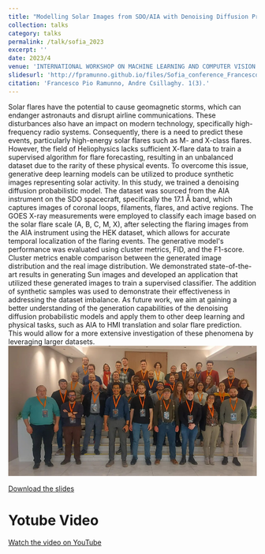 ```yaml
---
title: "Modelling Solar Images from SDO/AIA with Denoising Diffusion Probabilistic Models"
collection: talks
category: talks
permalink: /talk/sofia_2023
excerpt: ''
date: 2023/4
venue: 'INTERNATIONAL WORKSHOP ON MACHINE LEARNING AND COMPUTER VISION IN HELIOPHYSICS, Sofia (Bulgaria)'
slidesurl: 'http://fpramunno.github.io/files/Sofia_conference_Francesco_Pio_Ramunno.pdf'
citation: 'Francesco Pio Ramunno, Andre Csillaghy. 1(3).'
---
```


Solar flares have the potential to cause geomagnetic storms, which can endanger astronauts and disrupt airline communications. These disturbances also have an impact on modern technology, specifically high-frequency radio systems. Consequently, there is a need to predict these events, particularly high-energy solar flares such as M- and X-class flares. However, the field of Heliophysics lacks sufficient X-flare data to train a supervised algorithm for flare forecasting, resulting in an unbalanced dataset due to the rarity of these physical events. To overcome this issue, generative deep learning models can be utilized to produce synthetic images representing solar activity. In this study, we trained a denoising diffusion probabilistic model. The dataset was sourced from the AIA instrument on the SDO spacecraft, specifically the 17.1 Å band, which captures images of coronal loops, filaments, flares, and active regions. The GOES X-ray measurements were employed to classify each image based on the solar flare scale (A, B, C, M, X), after selecting the flaring images from the AIA instrument using the HEK dataset, which allows for accurate temporal localization of the flaring events. The generative model's performance was evaluated using cluster metrics, FID, and the F1-score. Cluster metrics enable comparison between the generated image distribution and the real image distribution. We demonstrated state-of-the-art results in generating Sun images and developed an application that utilized these generated images to train a supervised classifier. The addition of synthetic samples was used to demonstrate their effectiveness in addressing the dataset imbalance. As future work, we aim at gaining a better understanding of the generation capabilities of the denoising diffusion probabilistic models and apply them to other deep learning and physical tasks, such as AIA to HMI translation and solar flare prediction. This would allow for a more extensive investigation of these phenomena by leveraging larger datasets.
<br/><img src='/images/342389106_1269369344012251_5668327613608330591_n.jpg'>

[Download the slides](http://fpramunno.github.io/files/Sofia_conference_Francesco_Pio_Ramunno.pdf)

# Yotube Video
[Watch the video on YouTube](https://www.youtube.com/watch?v=q0juDoWqMAY&t)
